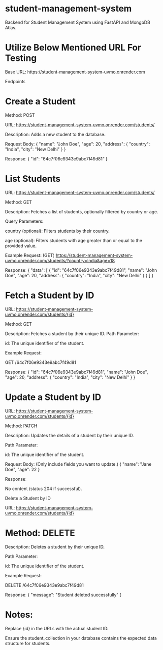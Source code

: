 # student-management-system
Backend for Student Management System using FastAPI and MongoDB Atlas.



# Utilize Below Mentioned URL For Testing

Base URL: https://student-management-system-uvmo.onrender.com

Endpoints

# Create a Student


Method: POST

URL: https://student-management-system-uvmo.onrender.com/students/

Description: Adds a new student to the database.

Request Body:
{
  "name": "John Doe",
  "age": 20,
  "address": {
    "country": "India",
    "city": "New Delhi"
  }
}

Response:
{
  "id": "64c7f06e9343e9abc7f49d81"
}

# List Students

URL: https://student-management-system-uvmo.onrender.com/students/

Method: GET

Description: Fetches a list of students, optionally filtered by country or age.

Query Parameters:

country (optional): Filters students by their country.

age (optional): Filters students with age greater than or equal to the provided value.

Example Request: (GET) https://student-management-system-uvmo.onrender.com/students/?country=India&age=18

Response:
{
  "data": [
    {
      "id": "64c7f06e9343e9abc7f49d81",
      "name": "John Doe",
      "age": 20,
      "address": {
        "country": "India",
        "city": "New Delhi"
      }
    }
  ]
}

# Fetch a Student by ID

URL: https://student-management-system-uvmo.onrender.com/students/{id}

Method: GET

Description: Fetches a student by their unique ID.
Path Parameter:

id: The unique identifier of the student.

Example Request:

GET /64c7f06e9343e9abc7f49d81

Response:
{
  "id": "64c7f06e9343e9abc7f49d81",
  "name": "John Doe",
  "age": 20,
  "address": {
    "country": "India",
    "city": "New Delhi"
  }
}

# Update a Student by ID

URL: https://student-management-system-uvmo.onrender.com/students/{id}

Method: PATCH

Description: Updates the details of a student by their unique ID.

Path Parameter:

id: The unique identifier of the student.

Request Body: (Only include fields you want to update.)
{
  "name": "Jane Doe",
  "age": 22
}

Response:

No content (status 204 if successful).

Delete a Student by ID

URL: https://student-management-system-uvmo.onrender.com/students/{id}

# Method: DELETE

Description: Deletes a student by their unique ID.

Path Parameter:

id: The unique identifier of the student.

Example Request:

DELETE /64c7f06e9343e9abc7f49d81

Response:
{
  "message": "Student deleted successfully"
}

# Notes:

Replace {id} in the URLs with the actual student ID.

Ensure the student_collection in your database contains the expected data structure for students.
